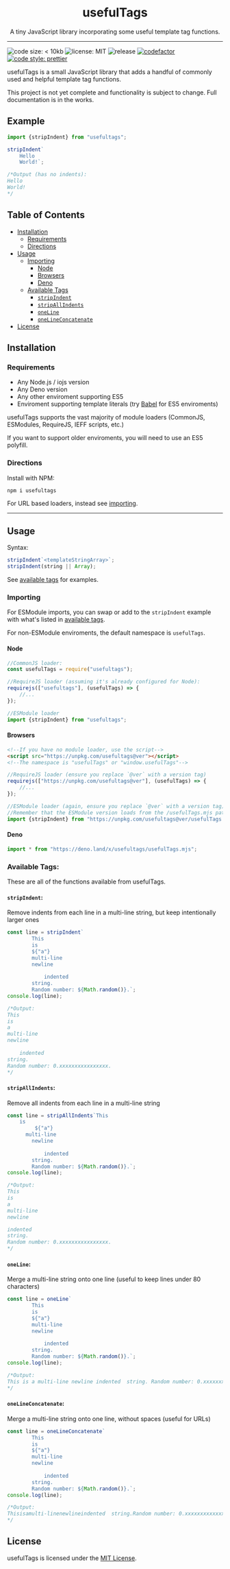 <h1 align="center">usefulTags</h1>
<p align="center">A tiny JavaScript library incorporating some useful template tag functions.</p>

---
![code size: < 10kb](https://img.shields.io/github/languages/code-size/thethunderguys/usefulTags) ![license: MIT](https://img.shields.io/github/license/thethunderguys/usefulTags?color=orange) ![release](https://img.shields.io/github/v/release/thethunderguys/usefulTags?sort=semver&color=brightgreen) [![codefactor](https://img.shields.io/codefactor/grade/github/thethunderguys/usefulTags/trunk?label=codefactor&logo=codefactor)](https://www.codefactor.io/repository/github/thethunderguys/usefultags) [![code style: prettier](https://img.shields.io/badge/code%20style-prettier-ff69b4?logo=prettier&logoColor=informational)](https://github.com/prettier/prettier)

usefulTags is a small JavaScript library that adds a handful of commonly used and helpful template tag functions.

This project is not yet complete and functionality is subject to change. Full documentation is in the works.

## Example
```js
import {stripIndent} from "usefultags";

stripIndent`
    Hello
    World!`;

/*Output (has no indents):
Hello
World!
*/
```

## Table of Contents
- [Installation](#installation)
    - [Requirements](#requirements)
    - [Directions](#directions)
- [Usage](#usage)
    - [Importing](#importing)
        - [Node](#node)
        - [Browsers](#browsers)
        - [Deno](#deno)
    - [Available Tags](#available-tags)
        - [`stripIndent`](#stripindent)
        - [`stripAllIndents`](#stripallindents)
        - [`oneLine`](#oneline)
        - [`oneLineConcatenate`](#onelineconcatenate)
- [License](#license)

## Installation
### Requirements
- Any Node.js / iojs version
- Any Deno version
- Any other enviroment supporting ES5
- Enviroment supporting template literals (try [Babel](https://babeljs.io) for ES5 enviroments)

usefulTags supports the vast majority of module loaders (CommonJS, ESModules, RequireJS, IEFF scripts, etc.)

If you want to support older enviroments, you will need to use an ES5 polyfill.
### Directions
Install with NPM:
```
npm i usefultags
```
For URL based loaders, instead see [importing](#importing).

---
## Usage
Syntax:
```js
stripIndent`<templateStringArray>`;
stripIndent(string || Array);
```
See [available tags](#available-tags) for examples.
### Importing
For ESModule imports, you can swap or add to the `stripIndent` example with what's listed in [available tags](#available-tags).

For non-ESModule enviroments, the default namespace is `usefulTags`.
#### Node
```js
//CommonJS loader:
const usefulTags = require("usefultags");
```
```js
//RequireJS loader (assuming it's already configured for Node):
requirejs(["usefultags"], (usefulTags) => {
    //...
});
```
```js
//ESModule loader
import {stripIndent} from "usefultags";
```

#### Browsers
```html
<!--If you have no module loader, use the script-->
<script src="https://unpkg.com/usefultags@ver"></script>
<!--The namespace is "usefulTags" or "window.usefulTags"-->
```
```js
//RequireJS loader (ensure you replace `@ver` with a version tag)
requirejs(["https://unpkg.com/usefultags@ver"], (usefulTags) => {
    //...
});
```
```js
//ESModule loader (again, ensure you replace `@ver` with a version tag)
//Remember that the ESModule version loads from the /usefulTags.mjs path
import {stripIndent} from "https://unpkg.com/usefultags@ver/usefulTags.mjs";
```

#### Deno
```js
import * from "https://deno.land/x/usefultags/usefulTags.mjs";
```

### Available Tags:
These are all of the functions available from usefulTags.
#### `stripIndent`:
Remove indents from each line in a multi-line string, but keep intentionally larger ones
```js
const line = stripIndent`
        This
        is
        ${"a"}
        multi-line
        newline
         
            indented  
        string.
        Random number: ${Math.random()}.`;
console.log(line);

/*Output:
This
is
a
multi-line
newline
 
    indented  
string.
Random number: 0.xxxxxxxxxxxxxxxx.
*/
```

#### `stripAllIndents`:
Remove all indents from each line in a multi-line string
```js
const line = stripAllIndents`This
    is
         ${"a"}
      multi-line
        newline
         
            indented  
        string.
        Random number: ${Math.random()}.`;
console.log(line);

/*Output:
This
is
a
multi-line
newline

indented  
string.
Random number: 0.xxxxxxxxxxxxxxxx.
*/
```
#### `oneLine`:
Merge a multi-line string onto one line (useful to keep lines under 80 characters)
```js
const line = oneLine`
        This
        is
        ${"a"}
        multi-line
        newline
         
            indented  
        string.
        Random number: ${Math.random()}.`;
console.log(line);

/*Output:
This is a multi-line newline indented  string. Random number: 0.xxxxxxxxxxxxxxxx.
*/
```

#### `oneLineConcatenate`:
Merge a multi-line string onto one line, without spaces (useful for URLs)
```js
const line = oneLineConcatenate`
        This
        is
        ${"a"}
        multi-line
        newline
         
            indented  
        string.
        Random number: ${Math.random()}.`;
console.log(line);

/*Output:
Thisisamulti-linenewlineindented  string.Random number: 0.xxxxxxxxxxxxxxxx.
*/
```
## License
usefulTags is licensed under the [MIT License](https://choosealicense.com/licenses/mit/).
